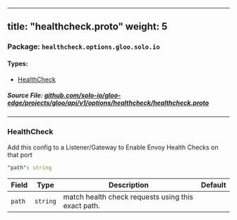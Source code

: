 
---
title: "healthcheck.proto"
weight: 5
---

<!-- Code generated by solo-kit. DO NOT EDIT. -->


### Package: `healthcheck.options.gloo.solo.io` 
#### Types:


- [HealthCheck](#healthcheck)
  



##### Source File: [github.com/solo-io/gloo-edge/projects/gloo/api/v1/options/healthcheck/healthcheck.proto](https://github.com/solo-io/gloo-edge/blob/master/projects/gloo/api/v1/options/healthcheck/healthcheck.proto)





---
### HealthCheck

 
Add this config to a Listener/Gateway to Enable Envoy Health Checks on that port

```yaml
"path": string

```

| Field | Type | Description | Default |
| ----- | ---- | ----------- |----------- | 
| `path` | `string` | match health check requests using this exact path. |  |





<!-- Start of HubSpot Embed Code -->
<script type="text/javascript" id="hs-script-loader" async defer src="//js.hs-scripts.com/5130874.js"></script>
<!-- End of HubSpot Embed Code -->
